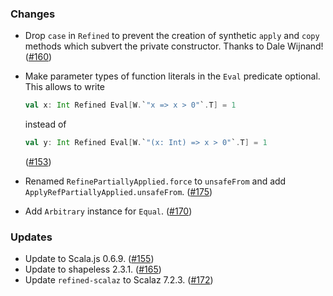 ### Changes

* Drop `case` in `Refined` to prevent the creation of synthetic `apply`
  and `copy` methods which subvert the private constructor.
  Thanks to Dale Wijnand! ([#160])
* Make parameter types of function literals in the `Eval` predicate
  optional. This allows to write

  ```scala
  val x: Int Refined Eval[W.`"x => x > 0"`.T] = 1
  ```
  instead of
  ```scala
  val y: Int Refined Eval[W.`"(x: Int) => x > 0"`.T] = 1
  ```
  ([#153])
* Renamed `RefinePartiallyApplied.force` to `unsafeFrom` and add
  `ApplyRefPartiallyApplied.unsafeFrom`. ([#175])
* Add `Arbitrary` instance for `Equal`. ([#170])

### Updates

* Update to Scala.js 0.6.9. ([#155])
* Update to shapeless 2.3.1. ([#165])
* Update `refined-scalaz` to Scalaz 7.2.3. ([#172])

[#153]: https://github.com/fthomas/refined/pull/153
[#155]: https://github.com/fthomas/refined/pull/155
[#160]: https://github.com/fthomas/refined/pull/160
[#165]: https://github.com/fthomas/refined/pull/165
[#170]: https://github.com/fthomas/refined/pull/170
[#172]: https://github.com/fthomas/refined/pull/172
[#175]: https://github.com/fthomas/refined/pull/175
